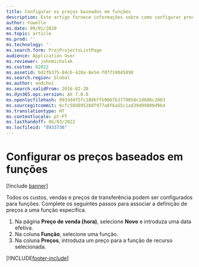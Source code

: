 ```yaml
---
title: Configurar os preços baseados em funções
description: Este artigo fornece informações sobre como configurar preços para funções específicas.
author: Yowelle
ms.date: 09/01/2020
ms.topic: article
ms.prod: ''
ms.technology: ''
ms.search.form: ProjProjectsListPage
audience: Application User
ms.reviewer: johnmichalak
ms.custom: 82022
ms.assetid: bd2fb375-84c6-428a-8e54-f0f719045898
ms.search.region: Global
ms.author: andchoi
ms.search.validFrom: 2016-02-28
ms.dyn365.ops.version: AX 7.0.0
ms.openlocfilehash: 0933d4f5fc189bffb9067b3779058c1d686c2003
ms.sourcegitcommit: 6cfc50d89528df977a8f6a55c1ad39d99800d9b4
ms.translationtype: HT
ms.contentlocale: pt-PT
ms.lasthandoff: 06/03/2022
ms.locfileid: "8933736"
---
```

# <a name="set-up-role-based-pricing"></a>Configurar os preços baseados em funções

[!include [banner](../includes/banner.md)]

Todos os custos, vendas e preços de transferência podem ser configurados para funções. Complete os seguintes passos para associar a definição de preços a uma função específica.

1. Na página **Preço de venda (hora)**, selecione **Novo** e introduza uma data efetiva.
2. Na coluna **Função**, selecione uma função.
3. Na coluna **Preços**, introduza um preço para a função de recurso selecionada.


[!INCLUDE[footer-include](../includes/footer-banner.md)]